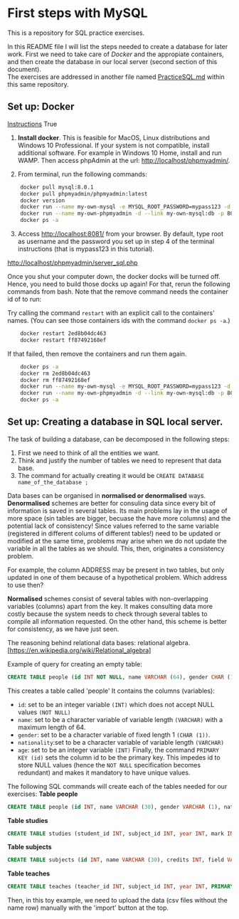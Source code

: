 # First steps with MySQL

This is a repository for SQL practice exercises.

In this README file I will list the steps needed to create a database for later work. First we need to take care of *Docker* and the appropiate containers, and then create the database in our local server (second section of this document).  
The exercises are addressed in another file named [PracticeSQL.md](https://github.com/basiliomp/PracticeSQL/blob/master/PracticeSQL.md) within this same repository.
 
## Set up: Docker

[Instructions](https://medium.com/@migueldoctor/run-mysql-phpmyadmin-locally-in-3-steps-using-docker-74eb735fa1fc)
True
1. **Install docker**. This is feasible for MacOS, Linux distributions and Windows 10 Professional. If your system is not compatible, install additional software. For example in Windows 10 Home, install and run WAMP. Then access phpAdmin at the url:
[http://localhost/phpmyadmin/](http://localhost/phpmyadmin/).

2. From terminal, run the following commands:
```bash
	docker pull mysql:8.0.1
	docker pull phpmyadmin/phpmyadmin:latest
	docker version
	docker run --name my-own-mysql -e MYSQL_ROOT_PASSWORD=mypass123 -d mysql:8.0.1
	docker run --name my-own-phpmyadmin -d --link my-own-mysql:db -p 8081:80 phpmyadmin/phpmyadmin
	docker ps -a
```
3. Access [http://localhost:8081/](http://localhost:8081/) from your browser.
	By default, type root as username and the password you set up in step 4 of the terminal instructions (that is mypass123 in this tutorial).

[http://localhost/phpmyadmin/server_sql.php](http://localhost/phpmyadmin/server_sql.php)

Once you shut your computer down, the docker docks will be turned off. Hence, you need to build those docks up again! For that, rerun the following commands from bash. Note that the remove command needs the container id of to run:

Try calling the command ``restart`` with an explicit call to the containers' names. (You can see those containers ids with the command ``docker ps -a``.)
```bash
    docker restart 2ed8b04dc463
    docker restart ff87492168ef
```

If that failed, then remove the containers and run them again.
```bash
	docker ps -a	
	docker rm 2ed8b04dc463
	docker rm ff87492168ef
	docker run --name my-own-mysql -e MYSQL_ROOT_PASSWORD=mypass123 -d mysql:8.0.1
	docker run --name my-own-phpmyadmin -d --link my-own-mysql:db -p 8081:80 phpmyadmin/phpmyadmin
	docker ps -a
```

##  Set up: Creating a database in SQL local server.

The task of building a database, can be decomposed in the following steps:
1. First we need to think of all the entities we want.
2. Think and justify the number of tables we need to represent that data base.
3. The command for actually creating it would be ``CREATE DATABASE name_of_the_database ;``

Data bases can be organised in **normalised or denormalised** ways.
**Denormalised** schemes are better for consuling data since every bit of information is saved in several tables. Its main problems lay in the usage of more space (sin tables are bigger, becuase the have more columns) and the potential lack of consistency! 
Since values referred to the same variable (registered in different colums of different tables!) need to be updated or modified at the same time, problems may arise when we do not update the variable in all the tables as we should. This, then, originates a consistency problem. 

For example, the column ADDRESS may be present in two tables, but only updated in one of them because of a hypothetical problem. Which address to use then?

**Normalised** schemes consist of several tables with non-overlapping variables (columns) apart from the key. It makes consulting data more costly because the system needs to check through several tables to compile all information requested. On the other hand, this scheme is better for consistency, as we have just seen.

The reasoning behind relational data bases: relational algebra.
[https://en.wikipedia.org/wiki/Relational_algebra]

Example of query for creating an empty table:
```sql
CREATE TABLE people (id INT NOT NULL, name VARCHAR (64), gender CHAR (1), nationality VARCHAR (30), age INT, PRIMARY KEY (id))
```
This creates a table called 'people'
It contains the columns (variables):
 - ``id``: set to be an integer variable ``(INT)`` which does not accept NULL values ``(NOT NULL)``
 - ``name``: set to be a character variable of variable length ``(VARCHAR)`` with a maximum length of 64.
 - ``gender``: set to be a character variable of fixed length 1 ``(CHAR (1))``.
 - ``nationality``:set to be a character variable of variable length ``(VARCHAR)``
 - ``age``: set to be an integer variable ``(INT)``
 Finally, the command ``PRIMARY KEY (id)`` sets the column id to be the primary key. This impedes id to store NULL values (hence the ``NOT NULL`` specification becomes redundant) and makes it mandatory to have unique values.

The following SQL commands will create each of the tables needed for our exercises:
**Table people**
```sql
CREATE TABLE people (id INT, name VARCHAR (30), gender VARCHAR (1), nationality VARCHAR (30), age INT, PRIMARY KEY (id));
```
**Table studies**
```sql
CREATE TABLE studies (student_id INT, subject_id INT, year INT, mark INT, PRIMARY KEY (student_id, subject_id));
```
**Table subjects**
```sql
CREATE TABLE subjects (id INT, name VARCHAR (30), credits INT, field VARCHAR (10), PRIMARY KEY (id) );
```
**Table teaches**
```sql
CREATE TABLE teaches (teacher_id INT, subject_id INT, year INT, PRIMARY KEY (teacher_id, subject_id));
```

Then, in this toy example, we need to upload the data (csv files without the name row) manually with the 'import' button at the top.
